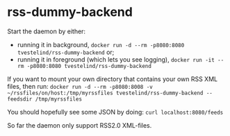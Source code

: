 # rss-dummy-backend
Start the daemon by either:
- running it in background, `docker run -d --rm -p8080:8080 tvestelind/rss-dummy-backend` or;
- running it in foreground (which lets you see logging), `docker run -it --rm -p8080:8080 tvestelind/rss-dummy-backend`

If you want to mount your own directory that contains your own RSS XML files, then run:
`docker run -d --rm -p8080:8008 -v ~/rssfiles/on/host:/tmp/myrssfiles tvestelind/rss-dummy-backend --feedsdir /tmp/myrssfiles`

You should hopefully see some JSON by doing:
`curl localhost:8080/feeds`

So far the daemon only support RSS2.0 XML-files.
